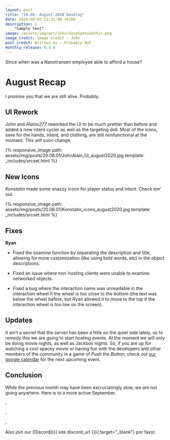 ```yaml
---
layout: post
title: "20.08: August 2020 Devblog"
date: 2020-09-07 12:31:00 +0100
description: |
    "Sample text"
image: /assets/img/art/John/GoaoSpessGothic.png
image_credit: Image credit - John
post_credit: Written by – Probably Not
monthly_release: 0.3.8
---
```


Since when was a Nanotransen employee able to afford a house?

# August Recap

I promise you that we are still alive. Probably.

## UI Rework

*John* and *Alainx277* reworked the UI to be much prettier than before and added
a new intent cycler as well as the targeting doll. Most of the icons, save for
the hands, intent, and clothing, are still nonfunctional at the moment. This
will soon change.

{% responsive_image path: assets/img/posts/20.08.01/JohnAlain_UI_august2020.jpg template: _includes/srcset.html %}

## New Icons

*Konstatin* made some snazzy icons for player status and intent. Check em’ out.

{% responsive_image path: assets/img/posts/20.08.01/Konstatin_icons_august2020.jpg template: _includes/srcset.html %}

## Fixes

**Ryan**

- Fixed the examine function by separating the description and title, allowing for more customization (like using bold words, etc) in the object descriptions.

- Fixed an issue where non-hosting clients were unable to examine networked objects.

- Fixed a bug where the interaction name was unreadable in the interaction wheel if the wheel is too close to the bottom (the text was below the wheel before, but Ryan allowed it to move to the top if the interaction wheel is too low on the screen).

## Updates

It ain’t a secret that the server has been a little on the quiet side lately, so to remedy this we are going to start hosting events. At the moment we will only be doing movie nights, as well as Jackbox nights. So, if you are up for watching a cool spacey movie or having fun with the developers and other members of the community in a game of *Push the Button*, check out [our google calendar](shorturl.at/acgu6) for the next upcoming event.

## Conclusion

While the previous month may have been excruciatingly slow, we are not going
anywhere. Here is to a more active September.

.

.

.

Also join our [Discord]({{ site.discord_url }}){:target="_blank"} por favor.
